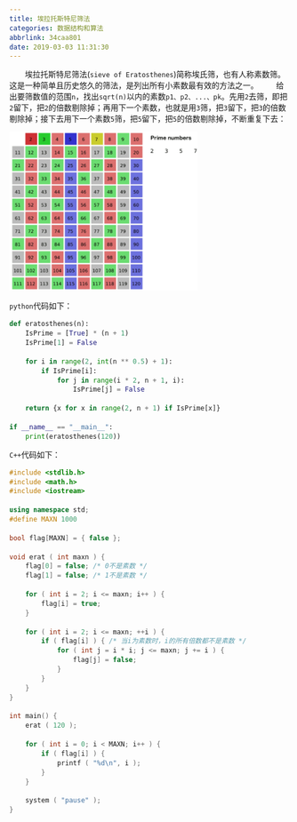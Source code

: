 ```yaml
---
title: 埃拉托斯特尼筛法
categories: 数据结构和算法
abbrlink: 34caa801
date: 2019-03-03 11:31:30
---
```

&emsp;&emsp;埃拉托斯特尼筛法(`sieve of Eratosthenes`)简称埃氏筛，也有人称素数筛。这是一种简单且历史悠久的筛法，是列出所有小素数最有效的方法之一。<!--more-->
&emsp;&emsp;给出要筛数值的范围`n`，找出`sqrt(n)`以内的素数`p1、p2、...、pk`。先用`2`去筛，即把`2`留下，把`2`的倍数剔除掉；再用下一个素数，也就是用`3`筛，把`3`留下，把`3`的倍数剔除掉；接下去用下一个素数`5`筛，把`5`留下，把`5`的倍数剔除掉，不断重复下去：

<img src="./埃拉托斯特尼筛法/1.png" height="286" width="339">

`python`代码如下：

``` python
def eratosthenes(n):
    IsPrime = [True] * (n + 1)
    IsPrime[1] = False

    for i in range(2, int(n ** 0.5) + 1):
        if IsPrime[i]:
            for j in range(i * 2, n + 1, i):
                IsPrime[j] = False

    return {x for x in range(2, n + 1) if IsPrime[x]}
​
if __name__ == "__main__":
    print(eratosthenes(120))
```

`C++`代码如下：

``` cpp
#include <stdlib.h>
#include <math.h>
#include <iostream>
​
using namespace std;
#define MAXN 1000
​
bool flag[MAXN] = { false };
​
void erat ( int maxn ) {
    flag[0] = false; /* 0不是素数 */
    flag[1] = false; /* 1不是素数 */
​
    for ( int i = 2; i <= maxn; i++ ) {
        flag[i] = true;
    }
​
    for ( int i = 2; i <= maxn; ++i ) {
        if ( flag[i] ) { /* 当i为素数时，i的所有倍数都不是素数 */
            for ( int j = i * i; j <= maxn; j += i ) {
                flag[j] = false;
            }
        }
    }
}
​
int main() {
    erat ( 120 );
​
    for ( int i = 0; i < MAXN; i++ ) {
        if ( flag[i] ) {
            printf ( "%d\n", i );
        }
    }
​
    system ( "pause" );
}
```